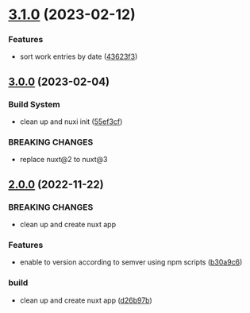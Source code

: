 # [3.1.0](https://github.com/megumitagawa/megumitagawa.com/compare/v3.0.0...v3.1.0) (2023-02-12)


### Features

* sort work entries by date ([43623f3](https://github.com/megumitagawa/megumitagawa.com/commit/43623f3529e92d7d9d92a01f6f21b636cd7f30f5))

## [3.0.0](https://github.com/megumitagawa/megumitagawa.com/compare/v2.0.0...v3.0.0) (2023-02-04)

### Build System

- clean up and nuxi init ([55ef3cf](https://github.com/megumitagawa/megumitagawa.com/commit/55ef3cf23ee96e457df5c6e94d76eeda779f6436))

### BREAKING CHANGES

- replace nuxt@2 to nuxt@3

## [2.0.0](https://github.com/dsktschy/megumitagawa.com/compare/v1.0.2...v2.0.0) (2022-11-22)

### BREAKING CHANGES

- clean up and create nuxt app

### Features

- enable to version according to semver using npm scripts ([b30a9c6](https://github.com/dsktschy/megumitagawa.com/commit/b30a9c64ff1f1c2af8a462a9703e304b251c392b))

### build

- clean up and create nuxt app ([d26b97b](https://github.com/dsktschy/megumitagawa.com/commit/d26b97b8852fd3e168bb904a0541704b2c97879a))
